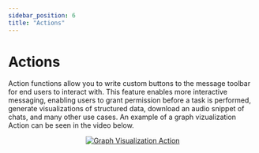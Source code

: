 ```yaml
---
sidebar_position: 6
title: "Actions"
---
```


# Actions
Action functions allow you to write custom buttons to the message toolbar for end users to interact with. This feature enables more interactive messaging, enabling users to grant permission before a task is performed, generate visualizations of structured data, download an audio snippet of chats, and many other use cases. An example of a graph vizualization Action can be seen in the video below. 

<p align="center">
  <a href="#">
    <img src="/img/pipelines/graph-viz-action.gif" alt="Graph Visualization Action" />
  </a>
</p>